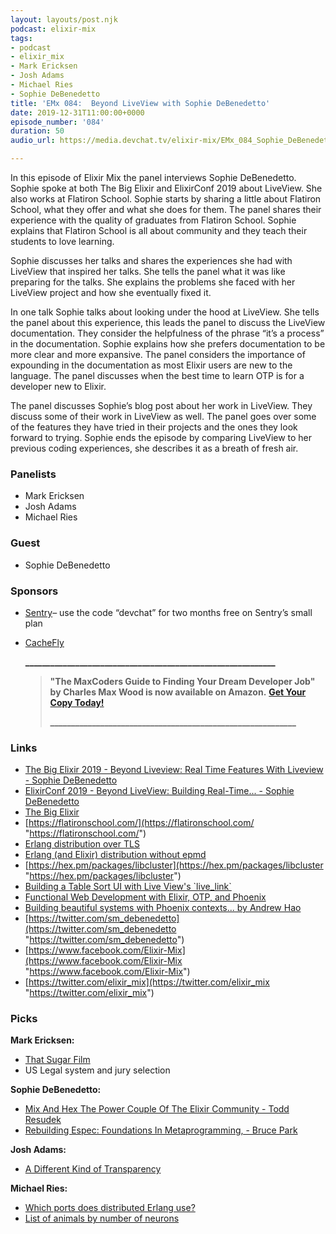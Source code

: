 ```yaml
---
layout: layouts/post.njk
podcast: elixir-mix
tags:
- podcast
- elixir_mix
- Mark Ericksen
- Josh Adams
- Michael Ries
- Sophie DeBenedetto
title: 'EMx 084:  Beyond LiveView with Sophie DeBenedetto'
date: 2019-12-31T11:00:00+0000
episode_number: '084'
duration: 50
audio_url: https://media.devchat.tv/elixir-mix/EMx_084_Sophie_DeBenedetto.mp3

---
```

In this episode of Elixir Mix the panel interviews Sophie DeBenedetto. Sophie spoke at both The Big Elixir and ElixirConf 2019 about LiveView. She also works at Flatiron School. Sophie starts by sharing a little about Flatiron School, what they offer and what she does for them. The panel shares their experience with the quality of graduates from Flatiron School. Sophie explains that Flatiron School is all about community and they teach their students to love learning.

Sophie discusses her talks and shares the experiences she had with LiveView that inspired her talks. She tells the panel what it was like preparing for the talks. She explains the problems she faced with her LiveView project and how she eventually fixed it.

In one talk Sophie talks about looking under the hood at LiveView. She tells the panel about this experience, this leads the panel to discuss the LiveView documentation. They consider the helpfulness of the phrase “it’s a process” in the documentation. Sophie explains how she prefers documentation to be more clear and more expansive. The panel considers the importance of expounding in the documentation as most Elixir users are new to the language. The panel discusses when the best time to learn OTP is for a developer new to Elixir.

The panel discusses Sophie’s blog post about her work in LiveView. They discuss some of their work in LiveView as well. The panel goes over some of the features they have tried in their projects and the ones they look forward to trying. Sophie ends the episode by comparing LiveView to her previous coding experiences, she describes it as a breath of fresh air.

### **Panelists**

* Mark Ericksen
* Josh Adams
* Michael Ries

### **Guest**

* Sophie DeBenedetto

### **Sponsors**

* [Sentry](http://sentry.io/)– use the code “devchat” for two months free on Sentry’s small plan
* [CacheFly](https://www.cachefly.com/)

  **____________________________________________________________**

  > **"The MaxCoders Guide to Finding Your Dream Developer Job" by Charles Max Wood is now available on Amazon.** [**Get Your Copy Today!**](https://www.amazon.com/gp/product/B081MBL5C9/ref=as_li_ss_tl?ie=UTF8&linkCode=sl1&tag=devchattv-20&linkId=9d61363241636e2546ef46abba198746&language=en_US)
  >
  > **___________________________________________________________**

### **Links**

* [The Big Elixir 2019 - Beyond Liveview: Real Time Features With Liveview - Sophie DeBenedetto](https://www.youtube.com/watch?v=yo8Y1SUGW1w)
* [ElixirConf 2019 - Beyond LiveView: Building Real-Time... - Sophie DeBenedetto](https://www.youtube.com/watch?v=AbNAuOQ8wBE)
* [The Big Elixir](https://www.youtube.com/channel/UCInJUDVff2bzZSrkDRUCOdA/videos)
* [https://flatironschool.com/](https://flatironschool.com/ "https://flatironschool.com/")
* [Erlang distribution over TLS](https://www.erlang-solutions.com/blog/erlang-distribution-over-tls.html)
* [Erlang (and Elixir) distribution without epmd](https://www.erlang-solutions.com/blog/erlang-and-elixir-distribution-without-epmd.html)
* [https://hex.pm/packages/libcluster](https://hex.pm/packages/libcluster "https://hex.pm/packages/libcluster")
* [Building a Table Sort UI with Live View's \`live_link\`](https://elixirschool.com/blog/sorting-a-table-with-live-view-live-links/)
* [Functional Web Development with Elixir, OTP, and Phoenix](https://pragprog.com/book/lhelph/functional-web-development-with-elixir-otp-and-phoenix)
* [Building beautiful systems with Phoenix contexts... by Andrew Hao](https://www.youtube.com/watch?v=l3VgbSgo71E)
* [https://twitter.com/sm_debenedetto](https://twitter.com/sm_debenedetto "https://twitter.com/sm_debenedetto")
* [https://www.facebook.com/Elixir-Mix](https://www.facebook.com/Elixir-Mix "https://www.facebook.com/Elixir-Mix")
* [https://twitter.com/elixir_mix](https://twitter.com/elixir_mix "https://twitter.com/elixir_mix")

### **Picks**

**Mark Ericksen:**

* [That Sugar Film](https://www.imdb.com/title/tt3892434/)
* US Legal system and jury selection

**Sophie DeBenedetto:**

* [Mix And Hex The Power Couple Of The Elixir Community - Todd Resudek](https://www.youtube.com/watch?v=Fh0w2yL7vhU)
* [Rebuilding Espec: Foundations In Metaprogramming, - Bruce Park](https://www.youtube.com/watch?v=sQ8S4xnwCCQ)

**Josh Adams:**

* [A Different Kind of Transparency](https://puri.sm/posts/a-different-kind-of-transparency/)

**Michael Ries:**

* [Which ports does distributed Erlang use?](http://erlang.org/pipermail/erlang-questions/2002-October/005972.html)
* [List of animals by number of neurons](https://en.wikipedia.org/wiki/List_of_animals_by_number_of_neurons)